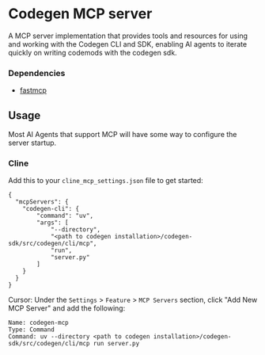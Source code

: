 # Codegen MCP server

A MCP server implementation that provides tools and resources for using and working with the Codegen CLI and SDK, enabling AI agents to iterate quickly on writing codemods with the codegen sdk.

### Dependencies

- [fastmcp](https://github.com/codegen-sh/fastmcp)

## Usage

Most AI Agents that support MCP will have some way to configure the server startup.

### Cline

Add this to your `cline_mcp_settings.json` file to get started:

```
{
  "mcpServers": {
    "codegen-cli": {
        "command": "uv",
        "args": [
            "--directory",
            "<path to codegen installation>/codegen-sdk/src/codegen/cli/mcp",
            "run",
            "server.py"
        ]
    }
  }
}
```

Cursor:
Under the `Settings` > `Feature` > `MCP Servers` section, click "Add New MCP Server" and add the following:

```
Name: codegen-mcp
Type: Command
Command: uv --directory <path to codegen installation>/codegen-sdk/src/codegen/cli/mcp run server.py
```
